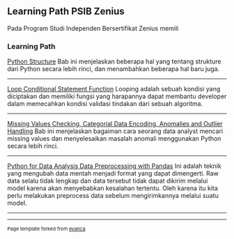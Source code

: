 ## Learning Path PSIB Zenius

Pada Program Studi Independen Bersertifikat Zenius memili

### Learning Path  

[Python Structure](https://github.com/luckykumala/luckykumala_DA.github.io/blob/master/PSIB%20Zenius/Python%20Structure.ipynb)
Bab ini menjelaskan beberapa hal yang tentang strukture dari Python secara lebih rinci, dan menambahkan beberapa hal baru juga.

---
[Loop Conditional Statement Function](https://github.com/luckykumala/luckykumala_DA.github.io/blob/master/PSIB%20Zenius/Loop%2C%20Conditional%20Statement%20%26%20Function.ipynb)
Looping adalah sebuah kondisi yang diciptakan dan memiliki fungsi yang harapannya dapat membantu developer dalam memecahkan kondisi validasi tindakan dari sebuah algoritma.

---
[Missing Values Checking, Categorial Data Encoding, Anomalies and Outlier Handling](https://github.com/luckykumala/luckykumala_DA.github.io/blob/master/PSIB%20Zenius/Missing%20Values%20Checking%2C%20Categorial%20Data%20Encoding%2C%20Anomalies%20and%20Outlier%20Handling.ipynb)
Bab ini menjelaskan bagaiman cara seorang data analyst mencari missing values dan menyelesaikan masalah anomali menggunakan Python secara lebih rinci.

---
[Python for Data Analysis Data Preprocessing with Pandas](https://github.com/luckykumala/luckykumala_DA.github.io/blob/master/PSIB%20Zenius/Python%20for%20Data%20Analysis%20%20Data%20Preprocessing%20with%20Pandas.ipynb)
Ini adalah teknik yang mengubah data mentah menjadi format yang dapat dimengerti. Raw data selalu tidak lengkap dan data tersebut tidak dapat dikirim melalui model karena akan menyebabkan kesalahan tertentu. Oleh karena itu kita perlu melakukan preprocess data sebelum mengirimkannya melalui suatu model.

---


---
<p style="font-size:11px">Page template forked from <a href="https://github.com/evanca/quick-portfolio">evanca</a></p>
<!-- Remove above link if you don't want to attibute -->
